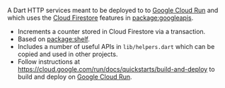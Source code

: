 A Dart HTTP services meant to be deployed to to
[Google Cloud Run](https://cloud.google.com/run) and which uses the
[Cloud Firestore](https://firebase.google.com/products/firestore) features in
[package:googleapis](https://pub.dev/packages/googleapis).

- Increments a counter stored in Cloud Firestore via a transaction.
- Based on [package:shelf](https://pub.dev/packages/shelf).
- Includes a number of useful APIs in `lib/helpers.dart` which can be copied and
  used in other projects.
- Follow instructions at
  https://cloud.google.com/run/docs/quickstarts/build-and-deploy to build and
  deploy on [Google Cloud Run](https://cloud.google.com/run).

